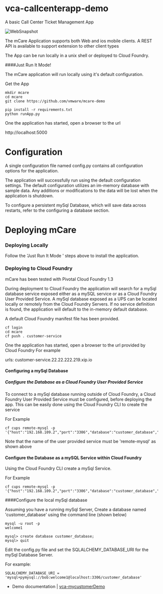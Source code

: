 vca-callcenterapp-demo
======================

A basic Call Center Ticket Management App 

![WebSnapshot](https://github.com/vmware/mcare-demo/blob/master/docs/resources/mCareWeb.png)

The mCare Application supports both Web and ios mobile clients.
A REST API is available to support extension to other client types

The App can be run locally in a unix shell or deployed to Cloud Foundry.

####Just Run It Mode!

The mCare application will run locally using it's default configuration.

Get the App

```
mkdir mcare
cd mcare
git clone https://github.com/vmware/mcare-demo
```

```
pip install -r requirements.txt
python runApp.py
```

One the application has started, open a browser to the url 

http://localhost:5000


Configuration
=============
A single configuration file named config.py contains all configuration options for the application.

The application will successfully run using the default configuration settings.
The default configuration utilizes an im-memory database with sample data.
Any additions or modifications to the data will be lost when the application is shutdown.

To configure a persistent mySql Database, which will save data across restarts, refer to the configuring
a database section.


Deploying mCare
===============

### Deploying Locally 

Follow the 'Just Run It Mode ' steps above to install the application.



### Deploying to Cloud Foundry

mCare has been tested with Pivotal Cloud Foundry 1.3

During deployment to Cloud Foundry the application will search for a mySql database service
exposed either as a mySQL service or as a Cloud Foundry User Provided Service.
A mySql database exposed as a UPS can be located locally or remotely from the Cloud Foundry Servers.
If no service definition is found, the application will default to the in-memory default database.

A default Cloud Foundry manifest file has been provided.

```
cf login
cd mcare
cf push . customer-service

```


One the application has started, open a browser to the url provided by Cloud Foundry
For example

urls: customer-service.22.22.222.219.xip.io


#### Configuring a mySql Database


##### Configure the Database as a Cloud Foundry User Provided Service


To connect to a mySql database running outside of Cloud Foundry,
a Cloud Foundry User Provided Service must be configured, before deploying the app.
This can be easily done using the Cloud Foundry CLI to create the service

For Example

```
cf cups remote-mysql -p '{"host":"192.168.109.2","port":"3306","database":"customer_database","user":"bob","password":"welcome1"}'
```

Note that the name of the user provided service must be 'remote-mysql' as shown above


#### Configure the Database as a mySQL Service within Cloud Foundry


Using the Cloud Foundry CLI create a mySql Service.

For Example

```
cf cups remote-mysql -p '{"host":"192.168.109.2","port":"3306","database":"customer_database","user":"bob","password":"welcome1"}'
```






####Configure the local mySql database 

Assuming you have a running mySql Server,
Create a database named 'customer_database' using the command line (shown below) 

```
mysql -u root -p
welcome1

mysql> create database customer_database;
mysql> quit

```


Edit the config.py file and set the SQLALCHEMY_DATABASE_URI for the mySql Database Server.

For example:

```
SQLALCHEMY_DATABASE_URI = 'mysql+pymysql://bob:welcome1@localhost:3306/customer_database'

```






- Demo documentation | [vca-mycustomerDemo](https://github.com/rdbwebster/vca-callcenterapp-demo-docs)  


